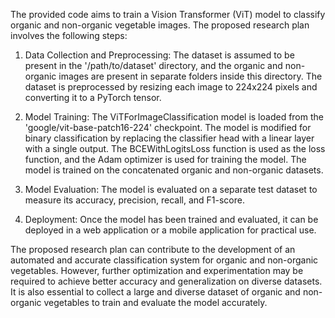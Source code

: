 The provided code aims to train a Vision Transformer (ViT) model to classify organic and non-organic vegetable images. The proposed research plan involves the following steps:

1. Data Collection and Preprocessing:
The dataset is assumed to be present in the '/path/to/dataset' directory, and the organic and non-organic images are present in separate folders inside this directory. The dataset is preprocessed by resizing each image to 224x224 pixels and converting it to a PyTorch tensor.

2. Model Training:
The ViTForImageClassification model is loaded from the 'google/vit-base-patch16-224' checkpoint. The model is modified for binary classification by replacing the classifier head with a linear layer with a single output. The BCEWithLogitsLoss function is used as the loss function, and the Adam optimizer is used for training the model. The model is trained on the concatenated organic and non-organic datasets.

3. Model Evaluation:
The model is evaluated on a separate test dataset to measure its accuracy, precision, recall, and F1-score.

4. Deployment:
Once the model has been trained and evaluated, it can be deployed in a web application or a mobile application for practical use.

The proposed research plan can contribute to the development of an automated and accurate classification system for organic and non-organic vegetables. However, further optimization and experimentation may be required to achieve better accuracy and generalization on diverse datasets. It is also essential to collect a large and diverse dataset of organic and non-organic vegetables to train and evaluate the model accurately.
